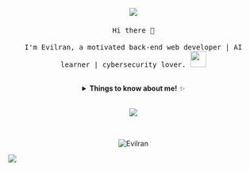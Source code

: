<p align="center">
  <img src="https://media.giphy.com/media/MeJgB3yMMwIaHmKD4z/giphy.gif" width="30%">
  <br><br>
  <samp>
    Hi there 👋
    <br><br>
    I'm Evilran, a motivated back-end web developer | AI learner | cybersecurity lover. <img src="https://emojis.slackmojis.com/emojis/images/1471045839/793/computerrage.gif"  width="32" height="32" />
    <br><br>
  </samp>
</p>

<details>
  <summary align="center"> <b> Things to know about me! </b> <i>✨</i> </summary>
  
  <br>

---

- 🔭 I’m currently contributing to the organization [hhvm-cn](https://github.com/hhvm-cn)
- 🌱 I’m currently learning fastapi & Golang
- 💬 Please leave your comments [here](https://github.com/Evilran/Evilran/issues)

---

**- Languages and Tools:**  

<div align="center">

  <code><a href="https://github.com/Evilran?tab=repositories&q=&type=&language=php"><img height="20" src="https://raw.githubusercontent.com/github/explore/80688e429a7d4ef2fca1e82350fe8e3517d3494d/topics/php/php.png" style="vertical-align:top; margin:4px"></a></code>
  <code><a href="https://github.com/Evilran?tab=repositories&q=&type=&language=php"><img height="20" src="https://raw.githubusercontent.com/github/explore/56a826d05cf762b2b50ecbe7d492a839b04f3fbf/topics/laravel/laravel.png" style="vertical-align:top; margin:4px"></a></code>
  <code><a href="https://github.com/Evilran?tab=repositories&q=&type=&language=python"><img height="20" src="https://raw.githubusercontent.com/github/explore/80688e429a7d4ef2fca1e82350fe8e3517d3494d/topics/python/python.png" style="vertical-align:top; margin:4px"></a></code>
  <code><a href="https://github.com/Evilran?tab=repositories&q=&type=&language=python"><img height="20" src="https://raw.githubusercontent.com/github/explore/80688e429a7d4ef2fca1e82350fe8e3517d3494d/topics/tensorflow/tensorflow.png" style="vertical-align:top; margin:4px"></a></code>
   <code><a href="https://github.com/Evilran?tab=repositories&q=&type=&language=python"><img height="20" src="https://raw.githubusercontent.com/github/explore/80688e429a7d4ef2fca1e82350fe8e3517d3494d/topics/mongodb/mongodb.png" style="vertical-align:top; margin:4px"></a></code>
   <code><a href="https://github.com/Evilran?tab=repositories"><img height="20" src="https://raw.githubusercontent.com/github/explore/80688e429a7d4ef2fca1e82350fe8e3517d3494d/topics/redis/redis.png" style="vertical-align:top; margin:4px"></a></code>
  <code><a href="https://github.com/Evilran?tab=repositories&q=&type=&language=go"><img height="20" src="https://raw.githubusercontent.com/github/explore/80688e429a7d4ef2fca1e82350fe8e3517d3494d/topics/go/go.png" style="vertical-align:top; margin:4px"></a></code>

</div>

---

</details>

<br>

<p align="center">
  <img src="https://github-readme-stats.vercel.app/api?username=Evilran&show_icons=true" style="vertical-align:top;">
</p>
<br>
<p align="center"> <img src="https://komarev.com/ghpvc/?username=Evilran&color=blue&label=views" alt="Evilran" /> </p>

<img src="https://camo.githubusercontent.com/a2f4a3a45e5ca8ea9ae5253e808c8d13c709cd54/687474703a2f2f72616e646f6a732e636f6d2f696d616765732f62617273536d616c6c2e676966" />
